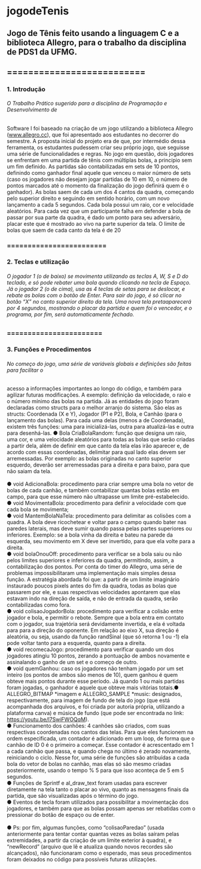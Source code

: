 # jogodeTenis
## Jogo de Tênis feito usando a linguagem C e a biblioteca Allegro, para o trabalho da disciplina de PDS1 da UFMG. 
## ==========================<br>

### 1. Introdução<br>
###### O Trabalho Prático sugerido para a disciplina de Programação e Desenvolvimento de
Software I foi baseado na criação de um jogo utilizando a biblioteca Allegro
(www.allegro.cc), que foi apresentado aos estudantes no decorrer do semestre. A proposta
inicial do projeto era de que, por intermédio dessa ferramenta, os estudantes pudessem
criar seu próprio jogo, que seguisse uma série de funcionalidades e regras.
No jogo em questão, dois jogadores se enfrentam em uma partida de tênis com múltiplas
bolas, a princípio sem um fim definido. As partidas são contabilizadas em sets de 10 pontos,
definindo como ganhador final aquele que venceu o maior número de sets (caso os
jogadores não desejam jogar partidas de 10 em 10, o número de pontos marcados até o
momento da finalização do jogo definirá quem é o ganhador). As bolas saem de cada um
dos 4 cantos da quadra, começando pelo superior direito e seguindo em sentido horário,
com um novo lançamento a cada 5 segundos. Cada bola possui um raio, cor e velocidade
aleatórios. Para cada vez que um participante falha em defender a bola de passar por sua
parte da quadra, é dado um ponto para seu adversário, placar este que é mostrado ao vivo
na parte superior da tela. O limite de bolas que saem de cada canto da tela é de 20
### ========================<br>
### 2. Teclas e utilização<br>
###### O jogador 1 (o de baixo) se movimenta utilizando as teclas A, W, S e D do teclado, e só pode rebater uma bola quando clicando na tecla de Espaço. Já o jogador 2 (o de cima), usa as 4 teclas de setas para se deslocar, e rebate as bolas com o botão de Enter. Para sair do jogo, é só clicar no botão “X” no canto superior direito da tela. Uma nova tela pretaaparecerá por 4 segundos, mostrando o placar da partida e quem foi o vencedor, e o programa, por fim, será automaticamente fechado.
### =======================<br>
### 3. Funções e Procedimentos<br>
###### No começo do jogo, uma série de variáveis globais e definições são feitas para facilitar o
acesso a informações importantes ao longo do código, e também para agilizar futuras
modificações. A exemplo: definição da velocidade, o raio e o número mínimo das bolas na
partida. Já as entidades do jogo foram declaradas como structs para o melhor arranjo do
sistema. São elas as structs: Coordenada (X e Y), Jogador (P1 e P2), Bola, e Canhão (para
o lançamento das bolas). Para cada uma delas (menos a de Coordenada), existem três
funções: uma para inicializá-las, outra para atualizá-las e outra para desenhá-las.
● Bola CriaBolaRandom: função que designa um raio, uma cor, e uma velocidade
aleatórios para todas as bolas que serão criadas a partir dela, além de definir em
que canto da tela elas irão aparecer e, de acordo com essas coordenadas, delimitar
para qual lado elas devem ser arremessadas. Por exemplo: as bolas originadas no
canto superior esquerdo, deverão ser arremessadas para a direita e para baixo, para
que não saiam da tela.<br><br>
● void AdicionaBola: procedimento para criar sempre uma bola no vetor de bolas de
cada canhão, e também contabilizar quantas bolas estão em campo, para que esse
número não ultrapasse um limite pré-estabelecido.<br>
● void MovimentaBola: procedimento para definir a velocidade com que cada bola se
movimenta;<br>
● void MantemBolaNaTela: procedimento para delimitar as colisões com a quadra. A
bola deve ricochetear e voltar para o campo quando bater nas paredes laterais, mas
deve sumir quando passa pelas partes superiores ou inferiores. Exemplo: se a bola
vinha da direita e bateu na parede da esquerda, seu movimento em X deve ser
invertido, para que ela volte para a direita.<br>
● void bolaOnouOff: procedimento para verificar se a bola saiu ou não pelos limites
superiores e inferiores da quadra, permitindo, assim, a contabilização dos pontos.
Por conta do timer do Allegro, uma série de problemas impossibilitaram uma
implementação mais simples dessa função. A estratégia abordada foi que: a partir
de um limite imaginário instaurado poucos pixels antes do fim da quadra, todas as
bolas que passarem por ele, e suas respectivas velocidades apontarem que elas
estavam indo na direção de saída, e não de entrada da quadra, serão contabilizadas
como fora.<br>
● void colisaoJogadorBola: procedimento para verificar a colisão entre jogador e
bola, e permitir o rebote. Sempre que a bola entra em contato com o jogador, sua
trajetória será devidamente invertida, e ela é voltada para para a direção do
oponente. Em relação ao eixo X, sua direção é aleatória, ou seja, usando da função
randSinal (que só retorna 1 ou -1) ela pode voltar tanto para a esquerda, quanto
para a direita.<br>
● void recomecaJogo: procedimento para verificar quando um dos jogadores atingiu
10 pontos, zerando a pontuação de ambos novamente e assinalando o ganho de um
set e o começo de outro.<br>
● void quemGanhou: caso os jogadores não tenham jogado por um set inteiro (os
pontos de ambos são menos de 10), quem ganhou é quem obteve mais pontos
durante esse período. Já quando 1 ou mais partidas foram jogadas, o ganhador é
aquele que obteve mais vitórias totais.● ALLEGRO_BITMAP *imagem e ALLEGRO_SAMPLE *music: designados,
respectivamente, para imagem de fundo de tela do jogo (que está acompanhada dos
arquivos, e foi criada por autoria própria, utilizando a plataforma canva) e música de
fundo (que pode ser encontrada no link: https://youtu.be/l7SwiFWOQqM).<br>
● Funcionamento dos canhões: 4 canhões são criados, com suas respectivas
coordenadas nos cantos das telas. Para que eles funcionem na ordem especificada,
um contador é adicionado em um loop, de forma que o canhão de ID 0 é o primeiro a
começar. Esse contador é acrescentado em 1 a cada canhão que passa, e quando
chega no último é zerado novamente, reiniciando o ciclo. Nesse for, uma série de
funções são atribuídas a cada bola do vetor de bolas no canhão, mas elas só são
mesmo criadas posteriormente, usando o tempo % 5 para que isso aconteça de 5
em 5 segundos.<br>
● Funções de Sprintf e al_draw_text foram usadas para escrever diretamente na tela
tanto o placar ao vivo, quanto as mensagens finais da partida, que são visualizadas
após o término do jogo.<br>
● Eventos de tecla foram utilizados para possibilitar a movimentação dos jogadores, e
também para que as bolas possam apenas ser rebatidas com o pressionar do botão
de espaço ou de enter.<br><br>
● Ps: por fim, algumas funções, como “colisaoParedao” (usada anteriormente para
tentar contar quantas vezes as bolas saíram pelas extremidades, a partir da criação
de um limite exterior à quadra), e “newRecord” (arquivo que lê e atualiza quando
novos recordes são alcançados), não funcionaram como o esperado, mas seus
procedimentos foram deixados no código para possíveis futuras utilizações.<br>









